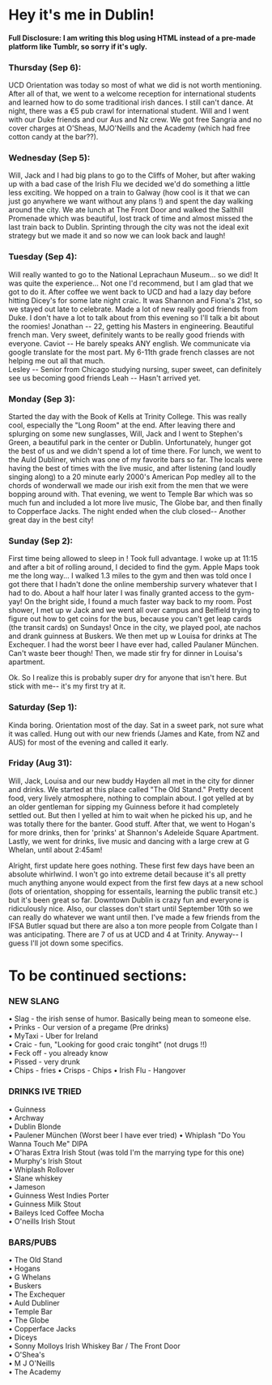 # Hey it's me in Dublin!
#### Full Disclosure: I am writing this blog using HTML instead of a pre-made platform like Tumblr, so sorry if it's ugly. 

### Thursday (Sep 6): 
UCD Orientation was today so most of what we did is not worth mentioning. After all of that, we went to a welcome reception for international students and learned how to do some traditional irish dances. I still can't dance. At night, there was a €5 pub crawl for international student. Will and I went with our Duke friends and our Aus and Nz crew. We got free Sangria and no cover charges at O'Sheas, MJO'Neills and the Academy (which had free cotton candy at the bar??).

### Wednesday (Sep 5):
Will, Jack and I had big plans to go to the Cliffs of Moher, but after waking up with a bad case of the Irish Flu we decided we'd do something a little less exciting. We hopped on a train to Galway (how cool is it that we can just go anywhere we want without any plans !) and spent the day walking around the city. We ate lunch at The Front Door and walked the Salthill Promenade which was beautiful, lost track of time and almost missed the last train back to Dublin. Sprinting through the city was not the ideal exit strategy but we made it and so now we can look back and laugh! 

### Tuesday (Sep 4):
Will really wanted to go to the National Leprachaun Museum... so we did! It was quite the experience... Not one I'd recommend, but I am glad that we got to do it. After coffee we went back to UCD and had a lazy day before hitting Dicey's for some late night craic. It was Shannon and Fiona's 21st, so we stayed out late to celebrate. Made a lot of new really good friends from Duke. I don't have a lot to talk about from this evening so I'll talk a bit about the roomies!
Jonathan -- 22, getting his Masters in engineering. Beautiful french man. Very sweet, definitely wants to be really good friends with everyone. Caviot -- He barely speaks ANY english. We communicate via google translate for the most part. My 6-11th grade french classes are not helping me out all that much.  
Lesley -- Senior from Chicago studying nursing, super sweet, can definitely see us becoming good friends
Leah -- Hasn't arrived yet. 

### Monday (Sep 3):
Started the day with the Book of Kells at Trinity College. This was really cool, especially the "Long Room" at the end. After leaving there and splurging on some new sunglasses, Will, Jack and I went to Stephen's Green, a beautiful park in the center or Dublin. Unfortunately, hunger got the best of us and we didn't spend a lot of time there. For lunch, we went to the Auld Dubliner, which was one of my favorite bars so far. The locals were having the best of times with the live music, and after listening (and loudly singing along) to a 20 minute early 2000's American Pop medley all to the chords of wonderwall we made our irish exit from the men that we were bopping around with. That evening, we went to Temple Bar which was so much fun and included a lot more live music, The Globe bar, and then finally to Copperface Jacks. The night ended when the club closed-- Another great day in the best city!

### Sunday (Sep 2):
First time being allowed to sleep in ! Took full advantage. I woke up at 11:15 and after a bit of rolling around, I decided to find the gym. Apple Maps took me the long way... I walked 1.3 miles to the gym and then was told once I got there that I hadn't done the online membership survery whatever that I had to do. About a half hour later I was finally granted access to the gym- yay! On the bright side, I found a much faster way back to my room. Post shower, I met up w Jack and we went all over campus and Belfield trying to figure out how to get coins for the bus, because you can't get leap cards (the transit cards) on Sundays! Once in the city, we played pool, ate nachos and drank guinness at Buskers. We then met up w Louisa for drinks at The Exchequer. I had the worst beer I have ever had, called Paulaner München. Can't waste beer though! Then, we made stir fry for dinner in Louisa's apartment. 

Ok. So I realize this is probably super dry for anyone that isn't here. But stick with me-- it's my first try at it. 

### Saturday (Sep 1):
Kinda boring. Orientation most of the day. Sat in a sweet park, not sure what it was called. Hung out with our new friends (James and Kate, from NZ and AUS) for most of the evening and called it early. 

### Friday (Aug 31):
Will, Jack, Louisa and our new buddy Hayden all met in the city for dinner and drinks. We started at this place called "The Old Stand." Pretty decent food, very lively atmosphere, nothing to complain about. I got yelled at by an older gentleman for sipping my Guinness before it had completely settled out. But then I yelled at him to wait when he picked his up, and he was totally there for the banter. Good stuff. After that, we went to Hogan's for more drinks, then for 'prinks' at Shannon's Adeleide Square Apartment. Lastly, we went for drinks, live music and dancing with a large crew at G Whelan, until about 2:45am!

Alright, first update here goes nothing. These first few days have been an absolute whirlwind. I won't go into extreme detail because it's all pretty much anything anyone would expect from the first few days at a new school (lots of orientation, shopping for essentails, learning the public transit etc.) but it's been great so far. Downtown Dublin is crazy fun and everyone is ridiculously nice. Also, our classes don't start until September 10th so we can really do whatever we want until then. I've made a few friends from the IFSA Butler squad but there are also a ton more people from Colgate than I was anticipating. There are 7 of us at UCD and 4 at Trinity. Anyway-- I guess I'll jot down some specifics.


# To be continued sections: 
### NEW SLANG ###
• Slag - the irish sense of humor. Basically being mean to someone else.   
• Prinks - Our version of a pregame (Pre drinks)  
• MyTaxi - Uber for Ireland   
• Craic - fun, "Looking for good craic tongiht" (not drugs !!)  
• Feck off - you already know  
• Pissed - very drunk  
• Chips - fries
• Crisps - Chips
• Irish Flu - Hangover 

### DRINKS IVE TRIED ###
• Guinness  
• Archway  
• Dublin Blonde   
• Paulener München (Worst beer I have ever tried)
• Whiplash "Do You Wanna Touch Me" DIPA  
• O'haras Extra Irish Stout (was told I'm the marrying type for this one)    
• Murphy's Irish Stout  
• Whiplash Rollover  
• Slane whiskey  
• Jameson   
• Guinness West Indies Porter  
• Guinness Milk Stout  
• Baileys Iced Coffee Mocha  
• O'neills Irish Stout  

### BARS/PUBS ###
• The Old Stand  
• Hogans  
• G Whelans  
• Buskers  
• The Exchequer  
• Auld Dubliner  
• Temple Bar  
• The Globe  
• Copperface Jacks   
• Diceys   
• Sonny Molloys Irish Whiskey Bar / The Front Door  
• O'Shea's  
• M J O'Neills  
• The Academy   



